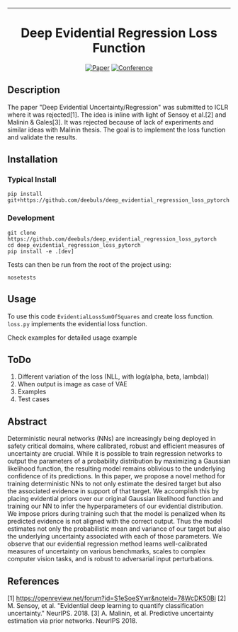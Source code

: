 ---

<div align="center">    
 
# Deep Evidential Regression Loss Function

[![Paper](http://img.shields.io/badge/paper-arxiv.1001.2234-B31B1B.svg)](https://arxiv.org/abs/1910.02600)
[![Conference](http://img.shields.io/badge/ICLR-2020-4b44ce.svg)](https://openreview.net/forum?id=S1eSoeSYwr)

<!--  
Conference   
-->   
</div>
 
## Description   
The paper "Deep Evidential Uncertainty/Regression" was submitted to ICLR where
it was rejected[1]. The idea is inline with light of Sensoy et al.[2] and Malinin & Gales[3].
It was rejected because of lack of experiments and similar ideas with Malinin thesis.
The goal is to implement the loss function and validate the results.


## Installation

### Typical Install
```
pip install git+https://github.com/deebuls/deep_evidential_regression_loss_pytorch
```

### Development
```
git clone https://github.com/deebuls/deep_evidential_regression_loss_pytorch
cd deep_evidential_regression_loss_pytorch
pip install -e .[dev]
```

Tests can then be run from the root of the project using:
```
nosetests
```

## Usage

To use this code `EvidentialLossSumOfSquares` and create loss function. `loss.py`
implements the evidential loss function.

Check examples for detailed usage example

## ToDo

1. Different variation of the loss (NLL, with log(alpha, beta, lambda))
2. When output is image as case of VAE
3. Examples
4. Test cases


## Abstract
Deterministic neural networks (NNs) are increasingly being deployed in safety
critical domains, where calibrated, robust and efficient measures of
uncertainty are crucial. While it is possible to train regression networks to
output the parameters of a probability distribution by maximizing a Gaussian
likelihood function, the resulting model remains oblivious to the underlying
confidence of its predictions. In this paper, we propose a novel method for
training deterministic NNs to not only estimate the desired target but also the
associated evidence in support of that target. We accomplish this by  placing
evidential priors over our original Gaussian likelihood function and training
our NN to infer the hyperparameters of our evidential distribution. We impose
priors during training such that the model is penalized when its predicted
evidence is not aligned with the correct output. Thus the model estimates not
only the probabilistic mean and variance of our target but also the underlying
uncertainty associated with each of those parameters. We observe that our
evidential regression method learns well-calibrated measures of uncertainty on
various benchmarks, scales to complex computer vision tasks, and is robust to
adversarial input perturbations.

## References
[1] https://openreview.net/forum?id=S1eSoeSYwr&noteId=78WcDK50Bi
[2] M. Sensoy, et al. "Evidential deep learning to quantify classification uncertainty." NeurIPS. 2018.
[3] A. Malinin, et al. Predictive uncertainty estimation via prior networks. NeurIPS 2018.
